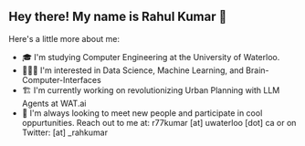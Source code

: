 ## Hey there! My name is Rahul Kumar 👋

Here's a little more about me:

- 🎓 I'm studying Computer Engineering at the University of Waterloo. 
- 👨🏽‍💻 I'm interested in Data Science, Machine Learning, and Brain-Computer-Interfaces
- 🏗️ I'm currently working on revolutionizing Urban Planning with LLM Agents at WAT.ai
- 🦾 I'm always looking to meet new people and participate in cool oppurtunities. Reach out to me at: r77kumar [at] uwaterloo [dot] ca or on Twitter: [at] _rahkumar

